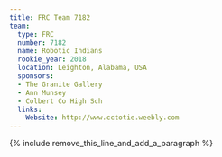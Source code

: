 ```yaml
---
title: FRC Team 7182
team:
  type: FRC
  number: 7182
  name: Robotic Indians
  rookie_year: 2018
  location: Leighton, Alabama, USA
  sponsors:
  - The Granite Gallery
  - Ann Munsey
  - Colbert Co High Sch
  links:
    Website: http://www.cctotie.weebly.com
---
```


{% include remove_this_line_and_add_a_paragraph %}